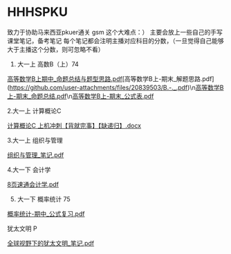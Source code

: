 # HHHSPKU
致力于协助马来西亚pkuer通关 gsm 这个大难点：）
主要会放上一些自己的手写课堂笔记，备考笔记
每个笔记都会注明主播对应科目的分数，（一旦觉得自己能够大于主播这个分数，则可忽略不看）

1. 大一上 高数B（上）74

[高等数学B上期中_命题总结与题型思路.pdf](https://github.com/user-attachments/files/20839502/B._.pdf)\[高等数学B上-期末_解题思路.pdf](https://github.com/user-attachments/files/20839503/B.-._.pdf)\n[高等数学B上-期末_命题总结.pdf](https://github.com/user-attachments/files/20839504/B.-._.pdf)\n[高等数学B上-期末_公式表.pdf](https://github.com/user-attachments/files/20839510/B.-._.pdf)

2.大一上 计算概论C

[计算概论C 上机冲刺【背就完事】【缺递归】.docx](https://github.com/user-attachments/files/20839554/C.docx)

3.大一上 组织与管理

[组织与管理_笔记.pdf](https://github.com/user-attachments/files/20839573/_.pdf)

4.大一下 会计学 

[8页速通会计学.pdf](https://github.com/user-attachments/files/20839477/8.pdf)

5. 大一下 概率统计 75

[概率统计-期中_公式复习.pdf](https://github.com/user-attachments/files/20839484/-._.pdf)

犹太文明 P

[全球视野下的犹太文明_笔记.pdf](https://github.com/user-attachments/files/20839530/_.pdf)


